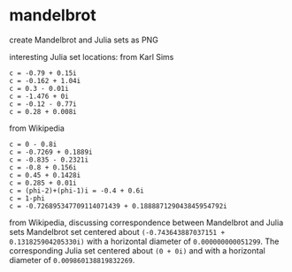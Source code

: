 # mandelbrot
create Mandelbrot and Julia sets as PNG

interesting Julia set locations:
from Karl Sims
```
c = -0.79 + 0.15i
c = -0.162 + 1.04i
c = 0.3 - 0.01i
c = -1.476 + 0i
c = -0.12 - 0.77i
c = 0.28 + 0.008i
```
from Wikipedia
```
c = 0 - 0.8i
c = -0.7269 + 0.1889i
c = -0.835 - 0.2321i
c = -0.8 + 0.156i
c = 0.45 + 0.1428i
c = 0.285 + 0.01i
c = (phi-2)+(phi-1)i = -0.4 + 0.6i
c = 1-phi
c = -0.726895347709114071439 + 0.188887129043845954792i
```
from Wikipedia, discussing correspondence between Mandelbrot and Julia sets
Mandelbrot set centered about `(-0.743643887037151 + 0.131825904205330i)` with a horizontal diameter of `0.000000000051299`. The corresponding Julia set centered about `(0 + 0i)` and with a horizontal diameter of `0.009860138819832269`. 
